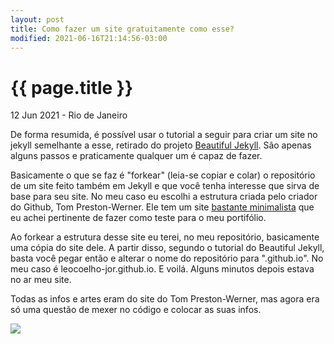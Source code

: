```yaml
---
layout: post
title: Como fazer um site gratuitamente como esse?
modified: 2021-06-16T21:14:56-03:00
---
```


{{ page.title }}
================

<p class="meta">12 Jun 2021 - Rio de Janeiro</p>

De forma resumida, é possível usar o tutorial a seguir para criar um site no jekyll semelhante a esse, retirado do projeto [Beautiful Jekyll](https://beautifuljekyll.com/getstarted/). São apenas alguns passos e praticamente qualquer um é capaz de fazer.

Basicamente o que se faz é "forkear" (leia-se copiar e colar) o repositório de um site feito também em Jekyll e que você tenha interesse que sirva de base para seu site. No meu caso eu escolhi a estrutura criada pelo criador do Github, Tom Preston-Werner. Ele tem um site [bastante minimalista](https://tom.preston-werner.com/) que eu achei pertinente de fazer como teste para o meu portifólio.

Ao forkear a estrutura desse site eu terei, no meu repositório, basicamente uma cópia do site dele. A partir disso, segundo o tutorial do Beautiful Jekyll, basta você pegar então e alterar o nome do repositório para "<yourusername>.github.io". No meu caso é leocoelho-jor.github.io. E voilá. Alguns minutos depois estava no ar meu site. 

Todas as infos e artes eram do site do Tom Preston-Werner, mas agora era só uma questão de mexer no código e colocar as suas infos. 

![](C:\Users\conta\Downloads\install-steps.gif)

